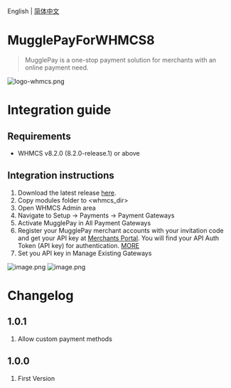 English | [简体中文](./readme-zh-CN.md)

# MugglePayForWHMCS8
> MugglePay is a one-stop payment solution for merchants with an online payment need.

![logo-whmcs.png](https://i.loli.net/2021/07/11/BZxGuml4HwEVpOz.png)

# Integration guide
## Requirements
* WHMCS v8.2.0 (8.2.0-release.1) or above

## Integration instructions 
1. Download the latest release [here](https://github.com/hoythan/MugglePayForWHMCS8/releases/).
1. Copy modules folder to <whmcs_dir>
1. Open WHMCS Admin area
1. Navigate to Setup -> Payments -> Payment Gateways
1. Activate MugglePay in All Payment Gateways
1. Register your MugglePay merchant accounts with your invitation code and get your API key at [Merchants Portal](https://merchants.mugglepay.com/user/register?ref=MP9237F1193789). You will find your API Auth Token (API key) for authentication. [MORE](https://merchants.mugglepay.com/user/register?ref=MP9237F1193789)
1. Set you API key in Manage Existing Gateways

![image.png](https://i.loli.net/2021/07/11/J5Z6RXQCib3qSnm.png)
![image.png](https://i.loli.net/2021/07/19/RAE4xvd9m8lP6wa.png)

# Changelog
## 1.0.1 ##
1. Allow custom payment methods
## 1.0.0 ##
1. First Version